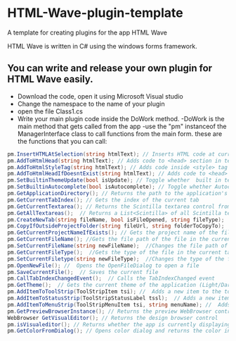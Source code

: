 # HTML-Wave-plugin-template
A template for creating plugins for the app HTML Wave

HTML Wave is written in C# using the windows forms framework.
## You can write and release your own plugin for HTML Wave easily.
- Download the code, open it using Microsoft Visual studio
- Change the namespace to the name of your plugin
- open the file Class1.cs
- Write your main plugin code inside the DoWork method.
 -DoWork is the main method that gets called from the app
 -use the "pm" instanceof the ManagerInterface class to call functions from the main form. these are the functions that you can call:

```c#
pm.InsertHTMLAtSelection(string htmlText); // Inserts HTML code at current selection in textarea of current tab
pm.AddToHtmlHead(string htmlText); // Adds code to <head> section in textarea of current tab
pm.AddToHtmlStyleTag(string htmlText); // Adds code inside <style> tag in textarea of current tab
pm.AddToHtmlHeadIfDoesntExist(string htmlText); // Adds code to <head> section in textarea of current tab, if the code doesn't already exist there
pm.SetBuiltinThemeUpdate(bool isUpdate); // Toggle whether  built in textarea styles should be executed
pm.SetBuiltinAutocomplete(bool isAutocomplete); // Toggle whether Autocomplete menu is enabled
pm.GetApplicationDirectory(); // Returns the path to the application's directory
pm.GetCurrentTabIndex(); // Gets the index of the current tab
pm.GetCurrentTextarea(); // Returns the Scintilla textarea control from the current tab
pm.GetAllTextareas();  // Returns a List<Scintilla> of all Scintilla textarea controls
pm.CreateNewTab(string fileName, bool isFileOpened, string fileType);  // Creates a new tab
pm.CopyIfOutsideProjectFolder(string fileUrl, string folderToCopyTo);  // Copies a file to a folder in project directory if the file is not already in the project's directory
pm.GetCurrentProjectNameIfExists(); // Gets the project name of the file in the current tab, if its from a project
pm.GetCurrentFileName(); //Gets the file path of the file in the current tab, if exists
pm.SetCurrentFileName(string newFileName);  //Changes the file path of the file in the current tab
pm.GetCurrentFileType();  //Gets the type of the file in the current tab
pm.SetCurrentFiletype(string newFileType);  //Changes the type of the file in the current tab
pm.OpenNewFile(); //  Opens the OpenFileDialog to open a file
pm.SaveCurrentFile();  // Saves the current file
pm.CallTabIndexChangedEvent();  // Calls the TabIndexChanged event
pm.GetTheme();  // Gets the current theme of the application (Light/Dark)
pm.AddItemToToolStrip(ToolStripItem tsi); //  Adds a new item to the toolbar
pm.AddItemToStatusStrip(ToolStripStatusLabel tssl);  // Adds a new item to the status bar on the bottom of the application
pm.AddItemToMenuStrip(ToolStripMenuItem tsi, string menuName); //  Adds a new menu item to the menu specified (File/Edit/View/Insert/Tools/Help) or submenu (New/Format/Form) or toolstrip dropdown (NewToolStrip/FormatToolStrip/FormToolStrip/AttachToolStrip)
pm.GetPreviewBrowserInstance(); // Returns the preview WebBrowser control
WebBrowser GetVisualEditor(); // Returns the design browser control
pm.isVisualeditor(); // Returns whether the app is currently displaying the visual editor
pm.GetColorFromDialog(); // Opens color dialog and returns the color in hex format
```
